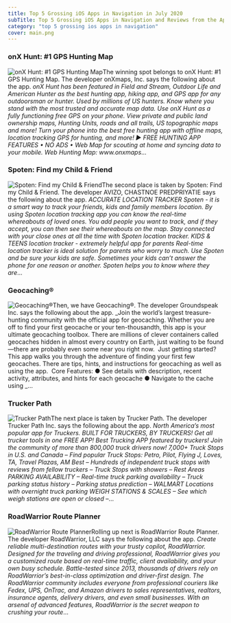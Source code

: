 ```yaml
---
title: Top 5 Grossing iOS Apps in Navigation in July 2020
subTitle: Top 5 Grossing iOS Apps in Navigation and Reviews from the AppStore in July 2020.
category: "top 5 grossing ios apps in navigation"
cover: main.png
---
```


### onX Hunt: #1 GPS Hunting Map

![onX Hunt: #1 GPS Hunting Map](https://is2-ssl.mzstatic.com/image/thumb/Purple123/v4/96/3d/f5/963df5ae-0a33-e0a5-579e-a2af06a74cdf/AppIcon-Hunt-0-0-1x_U007emarketing-0-0-0-7-0-0-sRGB-0-0-0-GLES2_U002c0-512MB-85-220-0-0.png/100x100bb.png)The winning spot belongs to onX Hunt: #1 GPS Hunting Map. The developer onXmaps, Inc. says the following about the app. _onX Hunt has been featured in Field and Stream, Outdoor Life and American Hunter as the best hunting app, hiking app, and GPS app for any outdoorsman or hunter. Used by millions of US hunters.  Know where you stand with the most trusted and accurate map data. Use onX Hunt as a fully functioning free GPS on your phone. View private and public land ownership maps, Hunting Units, roads and all trails, US topographic maps and more! Turn your phone into the best free hunting app with offline maps, location tracking GPS for hunting, and more!  ▶ FREE HUNTING APP FEATURES  • NO ADS • Web Map for scouting at home and syncing data to your mobile. Web Hunting Map: www.onxmaps_...

### Spoten: Find my Child & Friend

![Spoten: Find my Child & Friend](https://is3-ssl.mzstatic.com/image/thumb/Purple113/v4/b6/47/57/b6475704-c55b-b6a5-b098-f4e42b4ce0ad/AppIcon-0-0-1x_U007emarketing-0-0-0-7-0-0-sRGB-0-0-0-GLES2_U002c0-512MB-85-220-0-0.png/100x100bb.png)The second place is taken by Spoten: Find my Child & Friend. The developer AVIZO, CHASTNOE PREDPRIYATIE says the following about the app. _ACCURATE LOCATION TRACKER  Spoten - it is a smart way to track your friends, kids and family members location. By using Spoten location tracking app you can know the real-time whereabouts of loved ones. You add people you want to track, and if they accept, you can then see their whereabouts on the map. Stay connected with your close ones at all the time with Spoten location tracker.  KIDS & TEENS location tracker - extremely helpful app for parents  Real-time location tracker is ideal solution for parents who worry to much. Use Spoten and be sure your kids are safe. Sometimes your kids can’t answer the phone for one reason or another. Spoten helps you to know where they are_...

### Geocaching®

![Geocaching®](https://is4-ssl.mzstatic.com/image/thumb/Purple114/v4/ba/91/87/ba918727-a328-070e-80c3-193f610a690c/AppIcon-0-0-1x_U007emarketing-0-0-0-7-0-0-sRGB-0-0-0-GLES2_U002c0-512MB-85-220-0-0.png/100x100bb.png)Then, we have Geocaching®. The developer Groundspeak Inc. says the following about the app. _Join the world’s largest treasure-hunting community with the official app for geocaching. Whether you are off to find your first geocache or your ten-thousandth, this app is your ultimate geocaching toolbox.   There are millions of clever containers called geocaches hidden in almost every country on Earth, just waiting to be found—there are probably even some near you right now.  Just getting started? This app walks you through the adventure of finding your first few geocaches. There are tips, hints, and instructions for geocaching as well as using the app.  Core Features:  ●	See details with description, recent activity, attributes, and hints for each geocache ●	Navigate to the cache using _...

### Trucker Path

![Trucker Path](https://is4-ssl.mzstatic.com/image/thumb/Purple114/v4/dd/4b/91/dd4b91ad-6f50-291b-bb06-906ebd7fb4cb/AppIcon-0-0-1x_U007emarketing-0-0-0-7-0-0-sRGB-0-0-0-GLES2_U002c0-512MB-85-220-0-0.png/100x100bb.png)The next place is taken by Trucker Path. The developer Trucker Path Inc. says the following about the app. _North America’s most popular app for Truckers. BUILT FOR TRUCKERS, BY TRUCKERS!  Get all trucker tools in one FREE APP! Best Trucking APP featured by truckers! Join the community of more than 800,000 truck drivers now!   7,000+ Truck Stops in U.S. and Canada  – Find popular Truck Stops: Petro, Pilot, Flying J, Loves, TA, Travel Plazas, AM Best – Hundreds of independent truck stops with reviews from fellow truckers – Truck Stops with showers – Rest Areas  PARKING AVAILABILITY – Real-time truck parking availability – Truck parking status history – Parking status prediction  – WALMART Locations with overnight truck parking  WEIGH STATIONS & SCALES – See which weigh stations are open or closed –_...

### RoadWarrior Route Planner

![RoadWarrior Route Planner](https://is2-ssl.mzstatic.com/image/thumb/Purple114/v4/66/14/ca/6614ca06-246c-e77c-891b-6f889b215011/ic_launcher-0-0-1x_U007emarketing-0-0-0-4-0-0-sRGB-0-0-0-GLES2_U002c0-512MB-85-220-0-0.png/100x100bb.png)Rolling up next is RoadWarrior Route Planner. The developer RoadWarrior, LLC says the following about the app. _Create reliable multi-destination routes with your trusty copilot, RoadWarrior. Designed for the traveling and driving professional, RoadWarrior gives you a customized route based on real-time traffic, client availability, and your own busy schedule.  Battle-tested since 2013, thousands of drivers rely on RoadWarrior’s best-in-class optimization and driver-first design.   The RoadWarrior community includes everyone from professional couriers like Fedex, UPS, OnTrac, and Amazon drivers to sales representatives, realtors, insurance agents, delivery drivers, and even small businesses. With an arsenal of advanced features, RoadWarrior is the secret weapon to crushing your route_...

